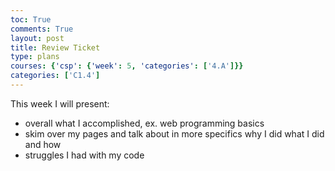 ```yaml
---
toc: True
comments: True
layout: post
title: Review Ticket
type: plans
courses: {'csp': {'week': 5, 'categories': ['4.A']}}
categories: ['C1.4']
---
```

This week I will present:
<ul><li>overall what I accomplished, ex. web programming basics</li>
<li>skim over my pages and talk about in more specifics why I did what I did and how</li>
<li>struggles I had with my code</li>
</ul>